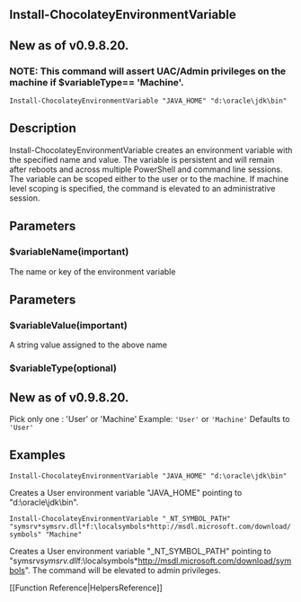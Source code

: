 ## Install-ChocolateyEnvironmentVariable
## New as of v0.9.8.20.
### NOTE: This command will assert UAC/Admin privileges on the machine if $variableType== 'Machine'.

`Install-ChocolateyEnvironmentVariable "JAVA_HOME" "d:\oracle\jdk\bin"`

## Description
Install-ChocolateyEnvironmentVariable creates an environment variable
with the specified name and value. The variable is persistent and
will remain after reboots and across multiple PowerShell and command
line sessions. The variable can be scoped either to the user or to
the machine. If machine level scoping is specified, the command is
elevated to an administrative session.

## Parameters
### $variableName(important)
The name or key of the environment variable

## Parameters
### $variableValue(important)
A string value assigned to the above name

### $variableType(optional)
## New as of v0.9.8.20.
Pick only one : 'User' or 'Machine'
Example: `'User'` or `'Machine'`
Defaults to `'User'`

## Examples
`Install-ChocolateyEnvironmentVariable "JAVA_HOME" "d:\oracle\jdk\bin"`

Creates a User environment variable "JAVA_HOME" pointing to "d:\oracle\jdk\bin".

`Install-ChocolateyEnvironmentVariable "_NT_SYMBOL_PATH" "symsrv*symsrv.dll*f:\localsymbols*http://msdl.microsoft.com/download/symbols" "Machine"`

Creates a User environment variable "_NT_SYMBOL_PATH" pointing to "symsrv*symsrv.dll*f:\localsymbols*http://msdl.microsoft.com/download/symbols".
The command will be elevated to admin privileges.

[[Function Reference|HelpersReference]]